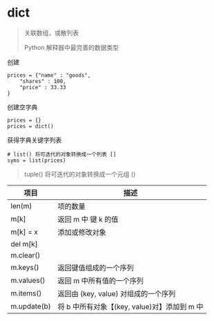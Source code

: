 # dict

> 关联数组，或散列表
>
> Python 解释器中最完善的数据类型

创建

    prices = {"name" : "goods",
        "shares" : 100,
        "price" : 33.33
    }

创建空字典

    prices = {}
    prices = dict()

获得字典关键字列表

    # list() 将可迭代的对象转换成一个列表 []
    syms = list(prices)

> tuple() 将可迭代的对象转换成一个元组 ()

项目 | 描述
---|---
len(m)| 项的数量
m[k]| 返回 m 中 键 k 的值
m[k] = x | 添加或修改对象
del m[k]|
m.clear()|
m.keys()| 返回键值组成的一个序列
m.values()| 返回 m 中所有值的一个序列
m.items()| 返回由 (key, value) 对组成的一个序列
m.update(b)| 将 b 中所有对象【(key, value)对】添加到 m 中
